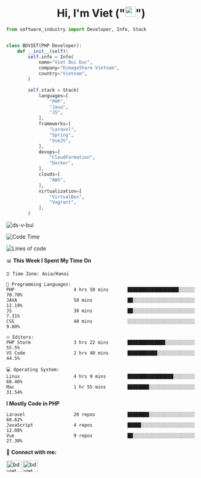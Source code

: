 <h1 align="center">Hi, I'm Viet ("<img src="https://media.giphy.com/media/hvRJCLFzcasrR4ia7z/giphy.gif" width="28">")</h1>

```python
from software_industry import Developer, Info, Stack


class BDVIET(PHP Developer):
    def __init__(self):
        self.info = Info(
            name="Viet Bui Duc",
            company="DimageShare Vietnam",
            country="Vietnam",
        )

        self.stack = Stack(
            languages=[
                "PHP",
                "Java",
                "JS",
            ],
            frameworks=[
                "Laravel",
                "Spring",
                "VueJS",
            ],
            devops=[
                "CloudFormation",
                "Docker",
            ],
            clouds=[
                "AWS",
            ],
            virtualization=[
                "VirtualBox",
                "Vagrant",
            ],
        )
```
<img src="https://komarev.com/ghpvc/?username=ds-v-bui&label=Profile%20views&color=0e75b6&style=flat" alt="ds-v-bui" /> 

<!--START_SECTION:waka-->
![Code Time](http://img.shields.io/badge/Code%20Time-267%20hrs-blue)

![Lines of code](https://img.shields.io/badge/From%20Hello%20World%20I%27ve%20Written-18%20Thousand%20lines%20of%20code-blue)

📊 **This Week I Spent My Time On** 

```text
⌚︎ Time Zone: Asia/Hanoi

💬 Programming Languages: 
PHP                      4 hrs 50 mins       ███████████████████░░░░░░   70.70% 
JAVA                     50 mins             ██░░░░░░░░░░░░░░░░░░░░░░░   12.19% 
JS                       30 mins             ██░░░░░░░░░░░░░░░░░░░░░░░   7.31% 
CSS                      40 mins             ░░░░░░░░░░░░░░░░░░░░░░░░░   9.80% 

🔥 Editors: 
PHP Storm                3 hrs 22 mins       ██████████████░░░░░░░░░░░   55.5% 
VS Code                  2 hrs 40 mins       ███████████░░░░░░░░░░░░░░   44.5% 

💻 Operating System: 
Linux                    4 hrs 9 mins        █████████████████░░░░░░░░   68.46% 
Mac                      1 hr 55 mins        ████████░░░░░░░░░░░░░░░░░   31.54%

```

**I Mostly Code in PHP** 

```text                                                 
Laravel                  20 repos            ████████░░░░░░░░░░░░░░░░░  60.62% 
JavaScript               4 repos             █████░░░░░░░░░░░░░░░░░░░░   12.08% 
Vue                      9 repos             ██░░░░░░░░░░░░░░░░░░░░░░░   27.30%

```

🔗 **Connect with me:**

<a href="https://linkedin.com/in/bdviett" target="blank"><img align="center" src="https://raw.githubusercontent.com/rahuldkjain/github-profile-readme-generator/master/src/images/icons/Social/linked-in-alt.svg" alt="bdviet" height="30" width="40" /></a>
<a href="https://leetcode.com/bdviet/" target="blank"><img align="center" src="https://upload.wikimedia.org/wikipedia/commons/8/8e/LeetCode_Logo_1.png" alt="bdviet" height="30" width="40" /></a>
